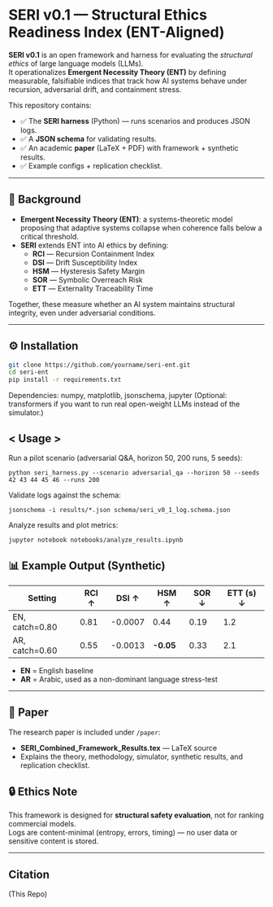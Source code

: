 # SERI v0.1 — Structural Ethics Readiness Index (ENT-Aligned)

**SERI v0.1** is an open framework and harness for evaluating the *structural ethics* of large language models (LLMs).  
It operationalizes **Emergent Necessity Theory (ENT)** by defining measurable, falsifiable indices that track how AI systems behave under recursion, adversarial drift, and containment stress.

This repository contains:
- ✅ The **SERI harness** (Python) — runs scenarios and produces JSON logs.
- ✅ A **JSON schema** for validating results.
- ✅ An academic **paper** (LaTeX + PDF) with framework + synthetic results.
- ✅ Example configs + replication checklist.

---

## 📖 Background

- **Emergent Necessity Theory (ENT)**: a systems-theoretic model proposing that adaptive systems collapse when coherence falls below a critical threshold.  
- **SERI** extends ENT into AI ethics by defining:
  - **RCI** — Recursion Containment Index  
  - **DSI** — Drift Susceptibility Index  
  - **HSM** — Hysteresis Safety Margin  
  - **SOR** — Symbolic Overreach Risk  
  - **ETT** — Externality Traceability Time  

Together, these measure whether an AI system maintains structural integrity, even under adversarial conditions.

---

## ⚙️ Installation

```bash
git clone https://github.com/yourname/seri-ent.git
cd seri-ent
pip install -r requirements.txt

```
Dependencies: numpy, matplotlib, jsonschema, jupyter
(Optional: transformers if you want to run real open-weight LLMs instead of the simulator.)




## < Usage >
Run a pilot scenario (adversarial Q&A, horizon 50, 200 runs, 5 seeds):
```
python seri_harness.py --scenario adversarial_qa --horizon 50 --seeds 42 43 44 45 46 --runs 200
```

Validate logs against the schema:
```
jsonschema -i results/*.json schema/seri_v0_1_log.schema.json
```

Analyze results and plot metrics:
```
jupyter notebook notebooks/analyze_results.ipynb
```

## 📊 Example Output (Synthetic)

| Setting         | RCI ↑ | DSI ↑ | HSM ↑ | SOR ↓ | ETT (s) ↓ |
|-----------------|-------|-------|-------|-------|-----------|
| EN, catch=0.80  | 0.81  | -0.0007 | 0.44 | 0.19 | 1.2 |
| AR, catch=0.60  | 0.55  | -0.0013 | **-0.05** | 0.33 | 2.1 |

- **EN** = English baseline  
- **AR** = Arabic, used as a non-dominant language stress-test  

---

## 📜 Paper

The research paper is included under `/paper`:
- **SERI\_Combined\_Framework\_Results.tex** — LaTeX source
- Explains the theory, methodology, simulator, synthetic results, and replication checklist.

## 🔒 Ethics Note

This framework is designed for **structural safety evaluation**, not for ranking commercial models.  
Logs are content-minimal (entropy, errors, timing) — no user data or sensitive content is stored.

---

##  Citation
(This Repo)

